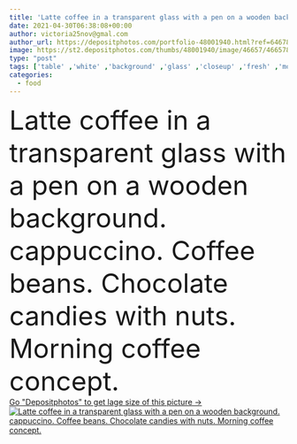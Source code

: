 ```yaml
---
title: 'Latte coffee in a transparent glass with a pen on a wooden background. cappuccino.  Coffee beans. Chocolate candies with nuts. Morning coffee concept.'
date: 2021-04-30T06:38:08+00:00
author: victoria25nov@gmal.com
author_url: https://depositphotos.com/portfolio-48001940.html?ref=64678756
image: https://st2.depositphotos.com/thumbs/48001940/image/46657/466578658/api_thumb_450.jpg?forcejpeg=true
type: "post"
tags: ['table' ,'white' ,'background' ,'glass' ,'closeup' ,'fresh' ,'morning' ,'flower' ,'brown' ,'food' ,'cream' ,'cup' ,'delicious' ,'breakfast' ,'dessert' ,'black' ,'coffee' ,'caffeine' ,'mocha' ,'espresso' ,'cappuccino' ,'drink' ,'hot' ,'beverage' ,'cafe' ,'mug' ,'foam' ,'milk' ,'aroma' ,'chocolate' ,'latte' ,'froth' ,'beans' ,'arabica' ,'chamomile' ,'frappe' ,'macchiato' ,'coffee beans' ]
categories: 
  - food
---
```

<div aling="center">
            <font size="60"> Latte coffee in a transparent glass with a pen on a wooden background. cappuccino.  Coffee beans. Chocolate candies with nuts. Morning coffee concept.</font>   
</div>
<div>
    <a href='https://st2.depositphotos.com/thumbs/48001940/image/46657/466578658/api_thumb_450.jpg?forcejpeg=true?ref=64678756' target=_blank > Go "Depositphotos" to get lage size of this picture ->
        <img href='https://st2.depositphotos.com/thumbs/48001940/image/46657/466578658/api_thumb_450.jpg?forcejpeg=true?ref=64678756' src='https://st2.depositphotos.com/48001940/46657/i/950/depositphotos_466578658-stock-photo-latte-coffee-transparent-glass-pen.jpg?forcejpeg=true' alt='Latte coffee in a transparent glass with a pen on a wooden background. cappuccino.  Coffee beans. Chocolate candies with nuts. Morning coffee concept.' >
    </a>
</div>
